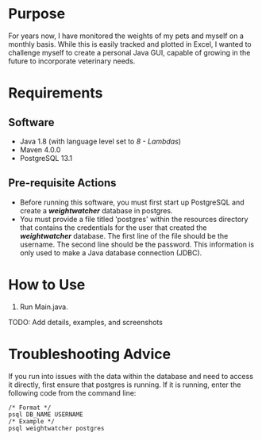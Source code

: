 # Purpose

For years now, I have monitored the weights of my pets and myself on a monthly basis. While this is easily tracked and plotted in Excel, I wanted to challenge myself to create a personal Java GUI, capable of growing in the future to incorporate veterinary needs.

# Requirements
## Software
- Java 1.8 (with language level set to _8 - Lambdas_)
- Maven 4.0.0
- PostgreSQL 13.1
## Pre-requisite Actions
- Before running this software, you must first start up PostgreSQL and create a _**weightwatcher**_ database in postgres.
- You must provide a file titled 'postgres' within the resources directory that contains the credentials for the user that created the _**weightwatcher**_ database. The first line of the file should be the username. The second line should be the password. This information is only used to make a Java database connection (JDBC).

# How to Use
1. Run Main.java.

TODO: Add details, examples, and screenshots

# Troubleshooting Advice
If you run into issues with the data within the database and need to access it directly, first ensure that postgres is running. If it is running, enter the following code from the command line:
```
/* Format */
psql DB_NAME USERNAME
/* Example */
psql weightwatcher postgres
```